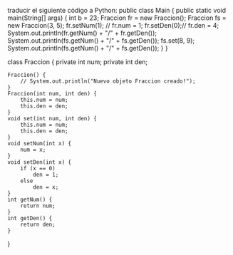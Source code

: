 traducir el siguiente código a Python:
public class Main {
	public static void main(String[] args) {
	    int b = 23;
	    Fraccion fr = new Fraccion();
	    Fraccion fs = new Fraccion(3, 5);
	    fr.setNum(1); //  fr.num = 1;
	    fr.setDen(0);//  fr.den = 4;
		System.out.println(fr.getNum() + "/" + fr.getDen());
		System.out.println(fs.getNum() + "/" + fs.getDen());
		fs.set(8, 9);
		System.out.println(fs.getNum() + "/" + fs.getDen());
	}
}

class Fraccion {
    private int num;
    private int den;

    Fraccion() {
        // System.out.println("Nuevo objeto Fraccion creado!");
    }
    Fraccion(int num, int den) {
        this.num = num;
        this.den = den;
    }
    void set(int num, int den) {
        this.num = num;
        this.den = den;
    }
    void setNum(int x) {
        num = x;
    }
    void setDen(int x) {
        if (x == 0)
            den = 1;
        else
            den = x;
    }
    int getNum() {
        return num;
    }
    int getDen() {
        return den;
    }
}
